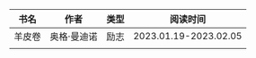 
| 书名   | 作者        | 类型 | 阅读时间              |
| ------ | ----------- | ---- | --------------------- |
| 羊皮卷 | 奥格·曼迪诺 | 励志 | 2023.01.19-2023.02.05 |
|        |             |      |                       |
